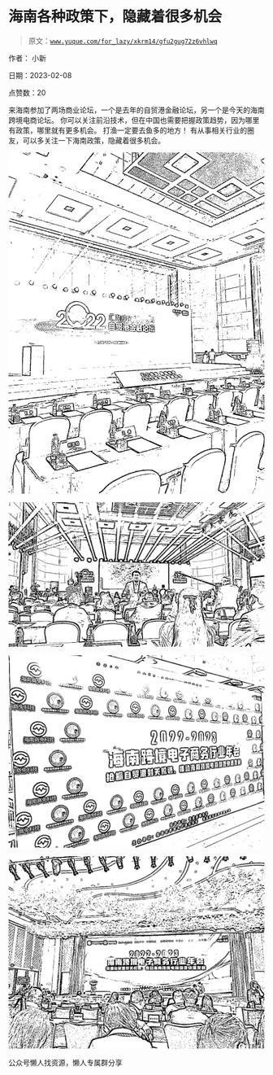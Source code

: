 # 海南各种政策下，隐藏着很多机会

> 原文：[`www.yuque.com/for_lazy/xkrm14/gfu2gug72z6vhlwq`](https://www.yuque.com/for_lazy/xkrm14/gfu2gug72z6vhlwq)

作者： 小新

日期：2023-02-08

点赞数：20

来海南参加了两场商业论坛，一个是去年的自贸港金融论坛，另一个是今天的海南跨境电商论坛。 你可以关注前沿技术，但在中国也需要把握政策趋势，因为哪里有政策，哪里就有更多机会。 打渔一定要去鱼多的地方！ 有从事相关行业的圈友，可以多关注一下海南政策，隐藏着很多机会。

![](img/5f9af57cdb726f94732f9efbe9c6c69c.png)  

![](img/58b4b02ca7143a643d9eb2333f8f656c.png)  

![](img/c186fa07792590231345e4506d50bbce.png)  

![](img/8a736650aae52f227c83b7b59eb17db9.png)  

公众号懒人找资源，懒人专属群分享

